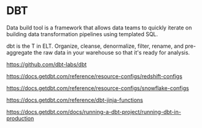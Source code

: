 # DBT 

Data build tool is a framework that allows data teams to quickly iterate on building data transformation pipelines using templated SQL.

dbt is the T in ELT. Organize, cleanse, denormalize, filter, rename, and pre-aggregate the raw data in your warehouse so that it's ready for analysis.

https://github.com/dbt-labs/dbt

https://docs.getdbt.com/reference/resource-configs/redshift-configs

https://docs.getdbt.com/reference/resource-configs/snowflake-configs

https://docs.getdbt.com/reference/dbt-jinja-functions

https://docs.getdbt.com/docs/running-a-dbt-project/running-dbt-in-production




